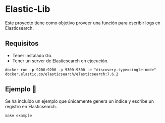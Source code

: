 # Elastic-Lib
Este proyecto tiene como objetivo proveer una función para escribir logs en Elasticsearch.

## Requisitos

* Tener instalado Go.
* Tener un server de Elasticsearch en ejecución.

```
docker run -p 9200:9200 -p 9300:9300 -e "discovery.type=single-node" docker.elastic.co/elasticsearch/elasticsearch:7.6.2
```

## Ejemplo 🚀

Se ha incluído un ejemplo que únicamente genera un índice y escribe un registro en Elasticsearch. 

```
make example
```
